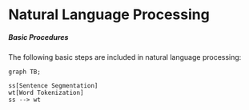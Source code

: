# Natural Language Processing

##### Basic Procedures

The following basic steps are included in natural language processing:

```mermaid
graph TB;

ss[Sentence Segmentation]
wt[Word Tokenization]
ss --> wt
```

